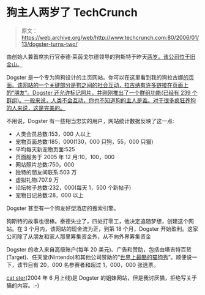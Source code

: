 # 狗主人两岁了 TechCrunch

> 原文：<https://web.archive.org/web/http://www.techcrunch.com:80/2006/01/13/dogster-turns-two/>

由创始人兼首席执行官泰德·莱茵戈尔德领导的狗斯特于昨天[两岁。该公司位于旧金山。](https://web.archive.org/web/20230213072646/http://www.dogster.com/site_updates.php?p=218)

Dogster 是一个专为狗狗设计的主页网站。你可以在这里看到我的狗拉古娜[的页面。该网站的一个关键部分是狗之间的社会互动，拉古纳有许多链接在页面上的“朋友”。Dogster 还允许标记照片，并刚刚推出了一个群组功能(已经有 239 个群组)。一般来说，人类不会互动，你也不知道狗的主人是谁。对于很多疯狂养狗的人来说，这是完美的。](https://web.archive.org/web/20230213072646/http://www.dogster.com/pet_page.php?j=t&i=225571)

不用说，Dogster 有一些相当忠实的用户，网站统计数据反映了这一点:

*   人类会员总数:153，000 人以上
*   宠物页面总数:185，000(130，000 只狗，55，000 只猫)
*   平均每天新宠物页面:525
*   页面服务于 2005 年 12 月:10，100，000
*   网站照片总数:750，000
*   独特的朋友间联系:503 万
*   虚拟礼物:707.9 万
*   论坛帖子总数:232，000(每天 1，500 个新帖子)
*   宠物日记总数:28，000 以上

Dogster 甚至有一个狗友好型酒店的搜索引擎。

狗斯特的故事也很棒。泰德失业了，四处打零工，他决定追随梦想，创建这个网站。在 3 个月内，该网站的现金流为正，到第 18 个月，Dogster 开始盈利。这家公司除了从朋友和家人那里筹集资金外，从不向外界筹集资金

Dogster 的收入来自高级账户(每年 20 美元)、广告和赞助，包括由塔吉特百货(Target)、任天堂(Nintendo)和其他公司赞助的“[世界上最酷的猫狗秀](https://web.archive.org/web/20230213072646/http://www.dogster.com/show/)”。顺便说一下，该节目有 20，000 名参赛者和超过 1，000，000 张选票。

[cat ster](https://web.archive.org/web/20230213072646/http://www.catster.com/)(2004 年 6 月上线)是 Dogster 的姐妹网站，但是我讨厌猫，拒绝写关于猫的内容。:-)